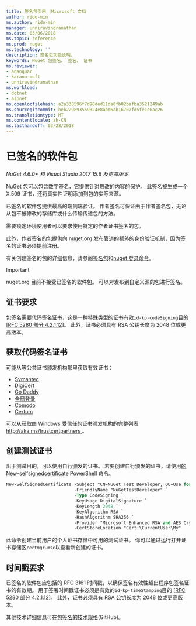 ```yaml
---
title: 签名包引用 |Microsoft 文档
author: rido-min
ms.author: rido-min
manager: unniravindranathan
ms.date: 03/06/2018
ms.topic: reference
ms.prod: nuget
ms.technology: ''
description: 签名包功能说明。
keywords: NuGet 包签名、 签名、 证书
ms.reviewer:
- ananguar
- karann-msft
- unniravindranathan
ms.workload:
- dotnet
- aspnet
ms.openlocfilehash: a2a338596f7d98ded11da6fb02bafba3521249ab
ms.sourcegitcommit: beb229893559824e8abd6ab16707fd5fe1c6ac26
ms.translationtype: MT
ms.contentlocale: zh-CN
ms.lasthandoff: 03/28/2018
---
```

# <a name="signed-packages"></a>已签名的软件包

*NuGet 4.6.0+ 和 Visual Studio 2017 15.6 及更高版本*

NuGet 包可以包含数字签名，它提供针对篡改的内容的保护。 此签名被生成一个 X.509 证书，还将真实性证明添加到包的实际来源。

已签名的软件包提供最高的端到端验证。 作者签名可保证由于作者签名包，无论从包不被修改的存储库或什么传输传递包的方法。

需要锁定环境使用者可以要求使用特定的作者证书签名的包。

此外，作者签名的包提供向 nuget.org 发布管道的额外的身份验证机制，因为签名的证书必须提前注册。

有关创建签名的包的详细信息，请参阅[签名包](../create-packages/Sign-a-package.md)和[nuget 登录命令](../tools/cli-ref-sign.md)。

> [!Important]
> nuget.org 目前不接受已签名的软件包。 可以对发布到自定义源的包进行签名。

## <a name="certificate-requirements"></a>证书要求

包签名需要代码签名证书，这是一种特殊类型的证书有效`id-kp-codeSigning`目的 [[RFC 5280 部分 4.2.1.12](https://tools.ietf.org/html/rfc5280#section-4.2.1.12)]。 此外，证书必须具有 RSA 公钥长度为 2048 位或更高版本。

## <a name="get-a-code-signing-certificate"></a>获取代码签名证书

可能从等公共证书颁发机构那里获取有效证书：

- [Symantec](https://trustcenter.websecurity.symantec.com/process/trust/productOptions?productType=SoftwareValidationClass3)
- [DigiCert](https://www.digicert.com/code-signing/)
- [Go Daddy](https://www.godaddy.com/web-security/code-signing-certificate)
- [全局登录](https://www.globalsign.com/en/code-signing-certificate/)
- [Comodo](https://www.comodo.com/e-commerce/code-signing/code-signing-certificate.php)
- [Certum](https://www.certum.eu/certum/cert,offer_en_open_source_cs.xml) 

可以从获取由 Windows 受信任的证书颁发机构的完整列表[ http://aka.ms/trustcertpartners ](http://aka.ms/trustcertpartners)。

## <a name="create-a-test-certificate"></a>创建测试证书

出于测试目的，可以使用自行颁发的证书。 若要创建自行颁发的证书，请使用[的 New-selfsignedcertificate](https://docs.microsoft.com/en-us/powershell/module/pkiclient/new-selfsignedcertificate) PowerShell 命令。

```ps
New-SelfSignedCertificate -Subject "CN=NuGet Test Developer, OU=Use for testing purposes ONLY" `
                          -FriendlyName "NuGetTestDeveloper" `
                          -Type CodeSigning `
                          -KeyUsage DigitalSignature `
                          -KeyLength 2048 `
                          -KeyAlgorithm RSA `
                          -HashAlgorithm SHA256 `
                          -Provider "Microsoft Enhanced RSA and AES Cryptographic Provider" `
                          -CertStoreLocation "Cert:\CurrentUser\My" 
```

此命令创建当前用户的个人证书存储中可用的测试证书。 你可以通过运行打开证书存储区`certmgr.msc`以查看新创建的证书。

## <a name="timestamp-requirements"></a>时间戳要求

已签名的软件包应包括的 RFC 3161 时间戳，以确保签名有效性超出程序包签名证书的有效期。 用于签署时间戳证书必须是有效的`id-kp-timeStamping`目的 [[RFC 5280 部分 4.2.1.12](https://tools.ietf.org/html/rfc5280#section-4.2.1.12)]。 此外，证书必须具有 RSA 公钥长度为 2048 位或更高版本。

其他技术详细信息可在[包签名的技术规格](https://github.com/NuGet/Home/wiki/Package-Signatures-Technical-Details)(GitHub)。
